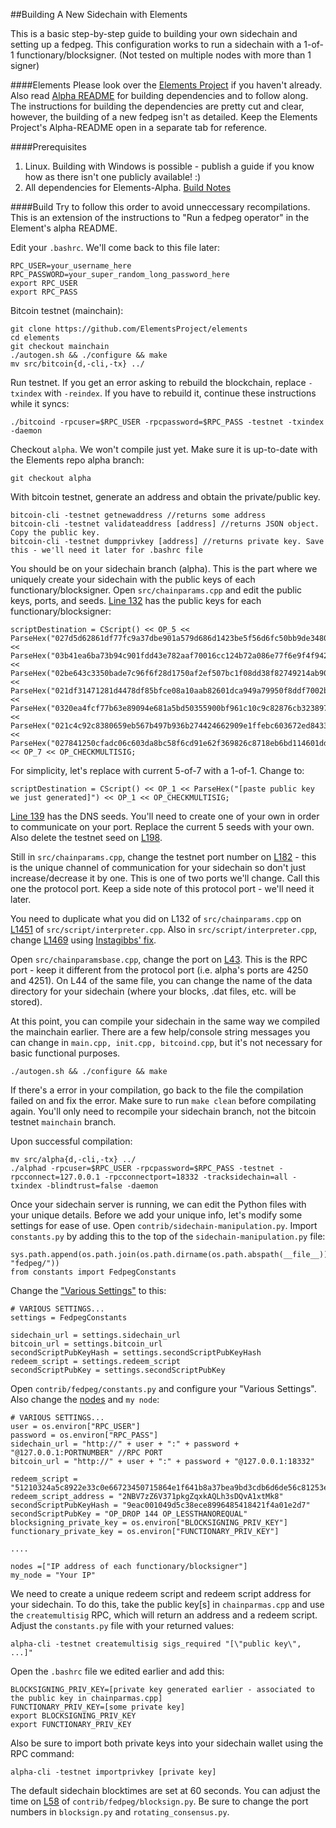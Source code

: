 ##Building A New Sidechain with Elements

This is a basic step-by-step guide to building your own sidechain and setting up a fedpeg. This configuration works to run a sidechain with a 1-of-1 functionary/blocksigner. (Not tested on multiple nodes with more than 1 signer)

####Elements
Please look over the [Elements Project](https://github.com/ElementsProject/elements) if you haven't already. Also read [Alpha README](https://github.com/ElementsProject/elements/blob/alpha/alpha-README.md) for building dependencies and to follow along. The instructions for building the dependencies are pretty cut and clear, however, the building of a new fedpeg isn't as detailed. Keep the Elements Project's Alpha-README open in a separate tab for reference. 

####Prerequisites
1. Linux. Building with Windows is possible - publish a guide if you know how as there isn't one publicly available! :)
2. All dependencies for Elements-Alpha. [Build Notes](https://github.com/bitcoin/bitcoin/blob/master/doc/build-unix.md)

####Build
Try to follow this order to avoid unneccessary recompilations. This is an extension of the instructions to "Run a fedpeg operator" in the Element's alpha README.

Edit your `.bashrc`. We'll come back to this file later:
```
RPC_USER=your_username_here
RPC_PASSWORD=your_super_random_long_password_here
export RPC_USER
export RPC_PASS
```

Bitcoin testnet (mainchain):
```
git clone https://github.com/ElementsProject/elements
cd elements
git checkout mainchain
./autogen.sh && ./configure && make
mv src/bitcoin{d,-cli,-tx} ../
```

Run testnet. If you get an error asking to rebuild the blockchain, replace `-txindex` with `-reindex`. If you have to rebuild it, continue these instructions while it syncs:
```
./bitcoind -rpcuser=$RPC_USER -rpcpassword=$RPC_PASS -testnet -txindex -daemon
```

Checkout `alpha`. We won't compile just yet. Make sure it is up-to-date with the Elements repo alpha branch:
```
git checkout alpha
```

With bitcoin testnet, generate an address and obtain the private/public key.
```
bitcoin-cli -testnet getnewaddress //returns some address
bitcoin-cli -testnet validateaddress [address] //returns JSON object. Copy the public key.
bitcoin-cli -testnet dumpprivkey [address] //returns private key. Save this - we'll need it later for .bashrc file
```
You should be on your sidechain branch (alpha). This is the part where we uniquely create your sidechain with the public keys of each functionary/blocksigner. Open `src/chainparams.cpp` and edit the public keys, ports, and seeds. [Line 132](https://github.com/ElementsProject/elements/blob/alpha/src/chainparams.cpp#L132) has the public keys for each functionary/blocksigner: 
```
scriptDestination = CScript() << OP_5 << ParseHex("027d5d62861df77fc9a37dbe901a579d686d1423be5f56d6fc50bb9de3480871d1") << ParseHex("03b41ea6ba73b94c901fdd43e782aaf70016cc124b72a086e77f6e9f4f942ca9bb") << ParseHex("02be643c3350bade7c96f6f28d1750af2ef507bc1f08dd38f82749214ab90d9037") << ParseHex("021df31471281d4478df85bfce08a10aab82601dca949a79950f8ddf7002bd915a") << ParseHex("0320ea4fcf77b63e89094e681a5bd50355900bf961c10c9c82876cb3238979c0ed") << ParseHex("021c4c92c8380659eb567b497b936b274424662909e1ffebc603672ed8433f4aa1") << ParseHex("027841250cfadc06c603da8bc58f6cd91e62f369826c8718eb6bd114601dd0c5ac") << OP_7 << OP_CHECKMULTISIG;
```
For simplicity, let's replace with current 5-of-7 with a 1-of-1. Change to: 
```
scriptDestination = CScript() << OP_1 << ParseHex("[paste public key we just generated]") << OP_1 << OP_CHECKMULTISIG;
```
[Line 139](https://github.com/ElementsProject/elements/blob/alpha/src/chainparams.cpp#L139) has the DNS seeds. You'll need to create one of your own in order to communicate on your port. Replace the current 5 seeds with your own. Also delete the testnet seed on [L198](https://github.com/ElementsProject/elements/blob/alpha/src/chainparams.cpp#L198). 

Still in `src/chainparams.cpp`, change the testnet port number on [L182](https://github.com/ElementsProject/elements/blob/alpha/src/chainparams.cpp#L182) - this is the unique channel of communication for your sidechain so don't just increase/decrease it by one. This is one of two ports we'll change. Call this one the protocol port. Keep a side note of this protocol port - we'll need it later.

You need to duplicate what you did on L132 of `src/chainparams.cpp` on [L1451](https://github.com/ElementsProject/elements/blob/alpha/src/script/interpreter.cpp#L1451) of `src/script/interpreter.cpp`. Also in `src/script/interpreter.cpp`, change [L1469](https://github.com/ElementsProject/elements/blob/alpha/src/script/interpreter.cpp#L1469) using [Instagibbs' fix](https://github.com/instagibbs/elements/commit/d390521215f1b47f8d46e8af728c5d353e1db4bf).

Open `src/chainparamsbase.cpp`, change the port on [L43](https://github.com/ElementsProject/elements/blob/alpha/src/chainparamsbase.cpp#L43). This is the RPC port - keep it different from the protocol port (i.e. alpha's ports are 4250 and 4251). On L44 of the same file, you can change the name of the data directory for your sidechain (where your blocks, .dat files, etc. will be stored). 

At this point, you can compile your sidechain in the same way we compiled the mainchain earlier. There are a few help/console string messages you can change in `main.cpp, init.cpp, bitcoind.cpp`, but it's not necessary for basic functional purposes. 

```
./autogen.sh && ./configure && make
```

If there's a error in your compilation, go back to the file the compilation failed on and fix the error. Make sure to run `make clean` before compilating again. You'll only need to recompile your sidechain branch, not the bitcoin testnet `mainchain` branch.

Upon successful compilation:
```
mv src/alpha{d,-cli,-tx} ../
./alphad -rpcuser=$RPC_USER -rpcpassword=$RPC_PASS -testnet -rpcconnect=127.0.0.1 -rpcconnectport=18332 -tracksidechain=all -txindex -blindtrust=false -daemon
```

Once your sidechain server is running, we can edit the Python files with your unique details. Before we add your unique info, let's modify some settings for ease of use. Open `contrib/sidechain-manipulation.py`. Import `constants.py` by adding this to the top of the `sidechain-manipulation.py` file: 

```
sys.path.append(os.path.join(os.path.dirname(os.path.abspath(__file__)), "fedpeg/"))
from constants import FedpegConstants
```

Change the ["Various Settings"](https://github.com/ElementsProject/elements/blob/alpha/contrib/sidechain-manipulation.py#L52) to this:

```
# VARIOUS SETTINGS...
settings = FedpegConstants

sidechain_url = settings.sidechain_url
bitcoin_url = settings.bitcoin_url
secondScriptPubKeyHash = settings.secondScriptPubKeyHash
redeem_script = settings.redeem_script
secondScriptPubKey = settings.secondScriptPubKey
```

Open `contrib/fedpeg/constants.py` and configure your "Various Settings". Also change the [nodes](https://github.com/ElementsProject/elements/blob/alpha/contrib/fedpeg/constants.py#L26) and `my node`:
```
# VARIOUS SETTINGS...
user = os.environ["RPC_USER"]
password = os.environ["RPC_PASS"]
sidechain_url = "http://" + user + ":" + password + "@127.0.0.1:PORTNUMBER" //RPC PORT
bitcoin_url = "http://" + user + ":" + password + "@127.0.0.1:18332"

redeem_script = "51210324a5c8922e33c0e66723450715864e1f641b8a37bea9bd3cdb6d6de56c81253e51ae"
redeem_script_address = "2NBV7zZ6V371pkgZqxkAQLh3sDQvA1xtMk8"
secondScriptPubKeyHash = "9eac001049d5c38ece8996485418421f4a01e2d7"
secondScriptPubKey = "OP_DROP 144 OP_LESSTHANOREQUAL"
blocksigning_private_key = os.environ["BLOCKSIGNING_PRIV_KEY"] 
functionary_private_key = os.environ["FUNCTIONARY_PRIV_KEY"]

....

nodes =["IP address of each functionary/blocksigner"]
my_node = "Your IP"
```

We need to create a unique redeem script and redeem script address for your sidechain. To do this, take the public key[s] in `chainparmas.cpp` and use the `createmultisig` RPC, which will return an address and a redeem script. Adjust the `constants.py` file with your returned values:
```
alpha-cli -testnet createmultisig sigs_required "[\"public key\", ...]" 
```

Open the `.bashrc` file we edited earlier and add this: 
```
BLOCKSIGNING_PRIV_KEY=[private key generated earlier - associated to the public key in chainparmas.cpp]
FUNCTIONARY_PRIV_KEY=[some private key]
export BLOCKSIGNING_PRIV_KEY
export FUNCTIONARY_PRIV_KEY
```

Also be sure to import both private keys into your sidechain wallet using the RPC command: 
```
alpha-cli -testnet importprivkey [private key]
```

The default sidechain blocktimes are set at 60 seconds. You can adjust the time on [L58](https://github.com/ElementsProject/elements/blob/alpha/contrib/fedpeg/blocksign.py#L58) of `contrib/fedpeg/blocksign.py`. Be sure to change the port numbers in `blocksign.py` and `rotating_consensus.py`.
